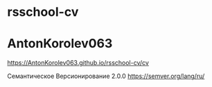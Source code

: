# rsschool-cv

# AntonKorolev063
https://AntonKorolev063.github.io/rsschool-cv/cv

Семантическое Версионирование 2.0.0
https://semver.org/lang/ru/
